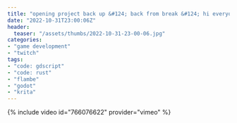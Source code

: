 ```yaml
---
title: "opening project back up &#124; back from break &#124; hi everyone it's been so long"
date: "2022-10-31T23:00:06Z"
header:
  teaser: "/assets/thumbs/2022-10-31-23-00-06.jpg"
categories:
- "game development"
- "twitch"
tags:
- "code: gdscript"
- "code: rust"
- "flambe"
- "godot"
- "krita"
---
```

{% include video id="766076622" provider="vimeo" %}
